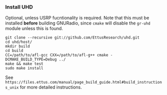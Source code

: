 
### Install UHD

Optional, unless USRP fucntionality is required. Note that this must be installed **before** building GNURadio, since `cmake` will disable the `gr-uhd` module unless this is found.

```
git clone --recursive git://github.com/EttusResearch/uhd.git
cd uhd/host/
mkdir build
cd build
CC=/path/to/afl-gcc CXX=/path/to/afl-g++ cmake -DCMAKE_BUILD_TYPE=Debug ../
make && make test
sudo make install
```

See `https://files.ettus.com/manual/page_build_guide.html#build_instructions_unix` for more detailed instructions.

